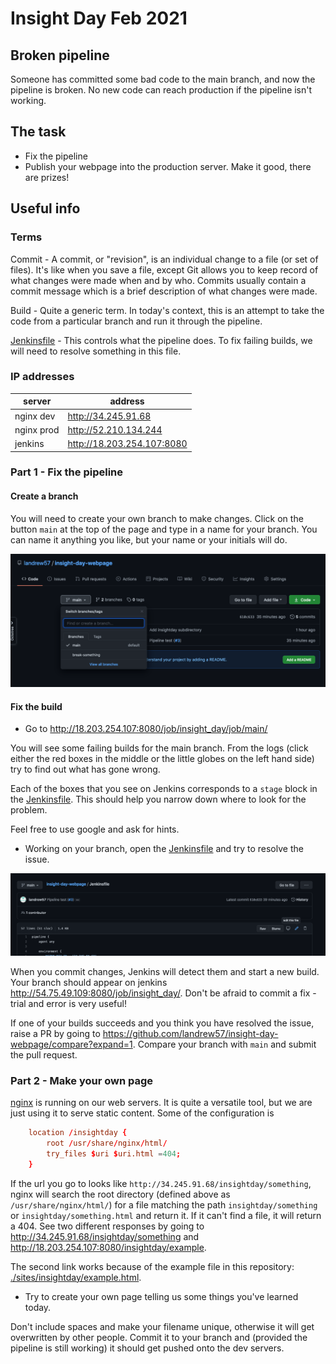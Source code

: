 # Insight Day Feb 2021

## Broken pipeline
Someone has committed some bad code to the main branch, and now the pipeline
is broken.  No new code can reach production if the pipeline isn't working.

## The task

- Fix the pipeline
- Publish your webpage into the production server.  Make it good, there are prizes!

## Useful info

### Terms

Commit - A commit, or "revision", is an individual change to a file (or set of files). It's like when you save a file, except Git allows you to keep record of what changes were made when and by who. Commits usually contain a commit message which is a brief description of what changes were made.

Build - Quite a generic term.  In today's context, this is an attempt to take the code from a particular branch and run it through the pipeline.

[Jenkinsfile](./Jenkinsfile) - This controls what the pipeline does.  To fix failing builds, we will need to resolve something in this file.

### IP addresses

| server | address |
|------------|------------|
| nginx dev  | http://34.245.91.68 |
| nginx prod | http://52.210.134.244 |
| jenkins    | http://18.203.254.107:8080 |



### Part 1 - Fix the pipeline

#### Create a branch

You will need to create your own branch to make changes.  Click on the button
`main` at the top of the page and type in a name for your branch.
You can name it anything you like, but your name or your initials will do.

![image info](./images/create_branch.png)

#### Fix the build

- Go to http://18.203.254.107:8080/job/insight_day/job/main/

You will see some failing builds for the main branch.  From the logs (click either the red boxes in the middle
or the little globes on the left hand side) try to find out what has gone wrong.

Each of the boxes that you see on Jenkins corresponds to a `stage`
block in the [Jenkinsfile](./Jenkinsfile).  This should help you narrow down where to look for the problem.

Feel free to use google and ask for hints.

- Working on your branch, open the [Jenkinsfile](./Jenkinsfile) and try to resolve the issue.


![image info](./images/edit_file.png)

When you commit changes, Jenkins will detect them and start a new build.  Your branch should appear on jenkins http://54.75.49.109:8080/job/insight_day/.  Don't be afraid to commit a fix - trial and error is very useful!

If one of your builds succeeds and you think you have resolved the issue, 
raise a PR by going to https://github.com/landrew57/insight-day-webpage/compare?expand=1.  Compare your branch with `main` and submit the pull request.

### Part 2 - Make your own page

[nginx](https://www.nginx.com/) is running on our web servers.  It is quite a versatile
tool, but we are just using it to serve static content.  Some of the configuration is

```conf
    location /insightday {
        root /usr/share/nginx/html/
        try_files $uri $uri.html =404;
    }
```

If the url you go to looks like `http://34.245.91.68/insightday/something`, nginx will search the root directory
(defined above as `/usr/share/nginx/html/`) for a file matching the path `insightday/something` or `insightday/something.html` and return it. 
If it can't find a file, it will return a 404.  See two different responses by going to http://34.245.91.68/insightday/something
and http://18.203.254.107:8080/insightday/example.

The second link works because of the example file in this repository: [./sites/insightday/example.html](./sites/insightday/example.html).
- Try to create your own page telling us some things you've learned today. 

Don't include spaces and make your filename unique, otherwise it will get overwritten by other people. 
Commit it to your branch and (provided the pipeline is still working) it should get pushed onto the dev servers.
